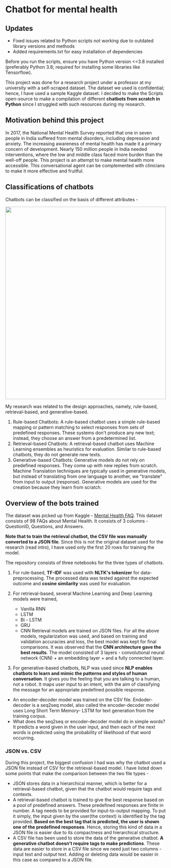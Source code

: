 # Chatbot for mental health

## Updates 
- Fixed issues related to Python scripts not working due to outdated library versions and methods
- Added requirements.txt for easy installation of dependencies 

Before you run the scripts, ensure you have Python version <=3.8 installed (preferably Python 3.8; required for installing some libraries like Tensorflow). 

This project was done for a research project under a professor at my university with a self-scraped dataset.
The dataset we used is confidential; hence, I have used a sample Kaggle dataset. I decided to make the Scripts open-source to make a compilation of different **chatbots from scratch in Python** since I struggled with such resources during my research. 

## Motivation behind this project

In 2017, the National Mental Health Survey reported that one in seven people in India suffered from mental disorders, including depression and anxiety. The increasing awareness of mental health has made it a primary concern of development. Nearly 150 million people in India needed interventions, where the low and middle class faced more burden than the well-off people. This project is an attempt to make mental health more accessible. This conversational agent can be complemented with clinicians to make it more effective and fruitful.
 

## Classifications of chatbots 

Chatbots can be classified on the basis of different attributes - 

<img src="https://github.com/pandeyanuradha/Chatbot-for-mental-health/blob/cf6ec506c29952048d698fbea18708cf275d66e7/classification.png" width="500" height="600">

My research was related to the design approaches, namely, rule-based, retrieval-based, and generative-based.

1. Rule-based Chatbots: A rule-based chatbot uses a simple rule-based mapping or pattern matching to select responses from sets of predefined responses. These systems don't produce any new text; instead, they choose an answer from a predetermined list.
2. Retrieval-based Chatbots: A retrieval-based chatbot uses Machine Learning ensembles as heuristics for evaluation. Similar to rule-based chatbots, they do not generate new texts.
3. Generative-based Chatbots: Generative models do not rely on predefined responses. They come up with new replies from scratch. Machine Translation techniques are typically used in generative models, but instead of translating from one language to another, we "translate" from input to output (response). Generative models are used for the creation because they learn from scratch.


## Overview of the bots trained 

The dataset was picked up from Kaggle - [Mental Health FAQ](https://www.kaggle.com/narendrageek/mental-health-faq-for-chatbot). This dataset consists of 98 FAQs about Mental Health. It consists of 3 columns - QuestionID, Questions, and Answers. 

**Note that to train the retrieval chatbot, the CSV file was manually converted to a JSON file**. Since this is not the original dataset used for the research (read intro), I have used only the first 20 rows for training the model.

The repository consists of three notebooks for the three types of chatbots. 

1. For rule-based, **TF-IDF** was used with **NLTK's tokenizer** for data-preprocessing. The processed data was tested against the expected outcome and **cosine similarity** was used for evaluation. 
2. For retrieval-based, several Machine Learning and Deep Learning models were trained, 
   - Vanilla RNN
   - LSTM
   - Bi - LSTM 
   - GRU 
   - CNN
Retrieval models are trained on JSON files. For all the above models, regularization was used, and based on training and validation accuracies and loss, the best model was kept for final comparisons. 
It was observed that the **CNN architecture gave the best results**. The model consisted of 3 layers - convolutional neural network (CNN) + an embedding layer + and a fully connected layer. 

3. For generative-based chatbots, NLP was used since **NLP enables chatbots to learn and mimic the patterns and styles of human conversation**. It gives you the feeling that you are talking to a human, not a robot. It maps user input to an intent, with the aim of classifying the message for an appropriate predefined possible response.
- An encoder-decoder model was trained on the CSV file. Endoder-decoder is a seq2seq model, also called the encoder-decoder model uses Long Short Term Memory- LSTM for text generation from the training corpus.
- What does the seq2seq or encoder-decoder model do in simple words? It predicts a word given in the user input, and then each of the next words is predicted using the probability of likelihood of that word occurring. 
  
### JSON vs. CSV
  
 During this project, the biggest confusion I had was why the chatbot used a JSON file instead of CSV for the retrieval-based model. I have listed down some points that make the comparison between the two file types -
 - JSON stores data in a hierarchical manner, which is better for a retrieval-based chatbot, given that the chatbot would require tags and contexts.
- A retrieval-based chatbot is trained to give the best response based on a pool of predefined answers. These predefined responses are finite in number. A tag needs to be provided for input-to-output mapping. To put it simply, the input given by the user(the context) is identified by the tag provided. **Based on the best tag that is predicted, the user is shown one of the predefined responses**. Hence, storing this kind of data in a JSON file is easier due to its compactness and hierarchical structure.
- A CSV file has been used to store the data of the generative chatbot. **A generative chatbot doesn’t require tags to make predictions**. These data are easier to store in a CSV file since we need just two columns - input text and output text. Adding or deleting data would be easier in this case as compared to a JSON file.
